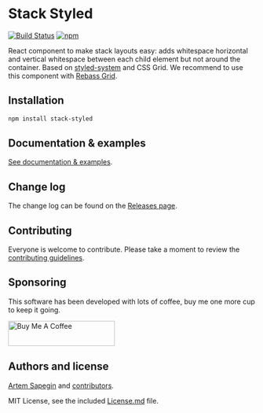 # Stack Styled

[![Build Status](https://travis-ci.org/sapegin/stack-styled.svg)](https://travis-ci.org/sapegin/stack-styled) [![npm](https://img.shields.io/npm/v/stack-styled.svg)](https://www.npmjs.com/package/stack-styled)

React component to make stack layouts easy: adds whitespace horizontal and vertical whitespace between each child element but not around the container. Based on [styled-system](https://styled-system.com/) and CSS Grid. We recommend to use this component with [Rebass Grid](https://rebassjs.org/grid/).

## Installation

```bash
npm install stack-styled
```

## Documentation & examples

[See documentation & examples](https://stack-styled.js.org/).

## Change log

The change log can be found on the [Releases page](https://github.com/sapegin/stack-styled/releases).

## Contributing

Everyone is welcome to contribute. Please take a moment to review the [contributing guidelines](Contributing.md).

## Sponsoring

This software has been developed with lots of coffee, buy me one more cup to keep it going.

<a href="https://www.buymeacoffee.com/sapegin" target="_blank"><img src="https://cdn.buymeacoffee.com/buttons/lato-orange.png" alt="Buy Me A Coffee" height="51" width="217" ></a>

## Authors and license

[Artem Sapegin](http://sapegin.me) and [contributors](https://github.com/sapegin/stack-styled/graphs/contributors).

MIT License, see the included [License.md](License.md) file.

